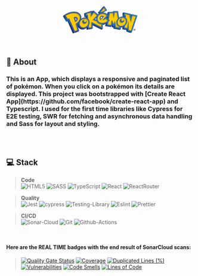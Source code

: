 <div align='center'>
<img src='https://github.com/abelguevaralanda/Pokedex/blob/main/public/asset/images/pokemon-23.svg' width='200px' align='center'/> 
</div>
<br/><br/>
  
## :speech_balloon: About
<h3>This is an App, which displays a responsive and paginated list of pokémon. When you click on a pokémon its details are displayed. This project was bootstrapped with [Create React App](https://github.com/facebook/create-react-app) and Typescript. I used for the first time libraries like Cypress for E2E testing, SWR for fetching and asynchronous data handling and Sass for layout and styling.</h3>

<br/><br/>

## :computer: Stack

> **Code**<br>  ![HTML5](https://img.shields.io/badge/HTML5-E34F26?style=for-the-badge&logo=html5&logoColor=white)  ![SASS](https://img.shields.io/badge/Sass-CC6699?style=for-the-badge&logo=sass&logoColor=white)  ![TypeScript](https://img.shields.io/badge/TypeScript-007ACC?style=for-the-badge&logo=typescript&logoColor=white)  ![React](https://img.shields.io/badge/React-20232A?style=for-the-badge&logo=react&logoColor=61DAFB)  ![ReactRouter](https://img.shields.io/badge/React_Router-CA4245?style=for-the-badge&logo=react-router&logoColor=white)

> **Quality**<br>  ![Jest](https://img.shields.io/badge/-jest-%23C21325?style=for-the-badge&logo=jest&logoColor=white)  ![cypress](https://img.shields.io/badge/-cypress-%23E5E5E5?style=for-the-badge&logo=cypress&logoColor=058a5e)  ![Testing-Library](https://img.shields.io/badge/-TestingLibrary-%23E33332?style=for-the-badge&logo=testing-library&logoColor=white)  ![Eslint](https://img.shields.io/badge/eslint-3A33D1?style=for-the-badge&logo=eslint&logoColor=white)  ![Prettier](https://img.shields.io/badge/prettier-1A2C34?style=for-the-badge&logo=prettier&logoColor=F7BA3E)

> **CI/CD**<br>  ![Sonar-Cloud](https://img.shields.io/badge/SonarCloud-F3702A.svg?style=for-the-badge&logo=SonarCloud&logoColor=white)  ![Git](https://img.shields.io/badge/Git-F05032.svg?style=for-the-badge&logo=Git&logoColor=white)  ![Github-Actions](https://img.shields.io/badge/GitHub%20Actions-2088FF.svg?style=for-the-badge&logo=GitHub-Actions&logoColor=white)

<br/>

**<h4>Here are the REAL TIME badges with the end result of SonarCloud scans:</h4>**

> [![Quality Gate Status](https://sonarcloud.io/api/project_badges/measure?project=abelguevaralanda_Pokedex&metric=alert_status)](https://sonarcloud.io/summary/new_code?id=abelguevaralanda_Pokedex)  [![Coverage](https://sonarcloud.io/api/project_badges/measure?project=abelguevaralanda_Pokedex&metric=coverage)](https://sonarcloud.io/summary/new_code?id=abelguevaralanda_Pokedex)  [![Duplicated Lines (%)](https://sonarcloud.io/api/project_badges/measure?project=abelguevaralanda_Pokedex&metric=duplicated_lines_density)](https://sonarcloud.io/summary/new_code?id=abelguevaralanda_Pokedex)  [![Vulnerabilities](https://sonarcloud.io/api/project_badges/measure?project=abelguevaralanda_Pokedex&metric=vulnerabilities)](https://sonarcloud.io/summary/new_code?id=abelguevaralanda_Pokedex)  [![Code Smells](https://sonarcloud.io/api/project_badges/measure?project=abelguevaralanda_Pokedex&metric=code_smells)](https://sonarcloud.io/summary/new_code?id=abelguevaralanda_Pokedex) [![Lines of Code](https://sonarcloud.io/api/project_badges/measure?project=abelguevaralanda_Pokedex&metric=ncloc)](https://sonarcloud.io/summary/new_code?id=abelguevaralanda_Pokedex)
